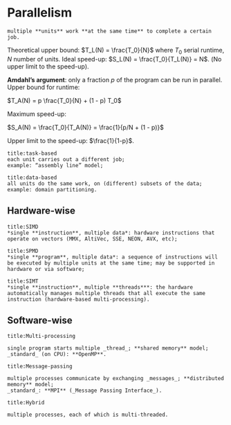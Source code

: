 # Parallelism
```ad-def
multiple **units** work **at the same time** to complete a certain job.
```

Theoretical upper bound: $T_L(N) = \frac{T_0}{N}$ where $T_0$ serial runtime, $N$ number of units. Ideal speed-up: $S_L(N) = \frac{T_0}{T_L(Ν)} = Ν$. (No upper limit to the speed-up).

**Amdahl’s argument**: only a fraction $p$ of the program can be run in parallel. Upper bound for runtime:

$T_A(N) = p \frac{T_0}{N} + (1 - p) T_0$

Maximum speed-up:

$S_A(N) = \frac{T_0}{T_A(N)} = \frac{1}{p/N + (1 - p)}$

Upper limit to the speed-up: $\frac{1}{1-p}$.

```ad-def
title:task-based
each unit carries out a different job;
example: “assembly line” model;
```

```ad-def
title:data-based
all units do the same work, on (different) subsets of the data;
example: domain partitioning.
```

## Hardware-wise
```ad-def
title:SIMD
*single **instruction**, multiple data*: hardware instructions that operate on vectors (MMX, AltiVec, SSE, NEON, AVX, etc);
```

```ad-def
title:SPMD
*single **program**, multiple data*: a sequence of instructions will be executed by multiple units at the same time; may be supported in hardware or via software;
```

```ad-def
title:SIMT
*single **instruction**, multiple **threads***: the hardware automatically manages multiple threads that all execute the same instruction (hardware-based multi-processing).
```
## Software-wise
```ad-def
title:Multi-processing

single program starts multiple _thread_; **shared memory** model;  
_standard_ (on CPU): **OpenMP**.

```

```ad-def
title:Message-passing

multiple processes communicate by exchanging _messages_; **distributed memory** model;  
_standard_: **MPI** (_Message Passing Interface_).

```

```ad-def
title:Hybrid

multiple processes, each of which is multi-threaded.
```
